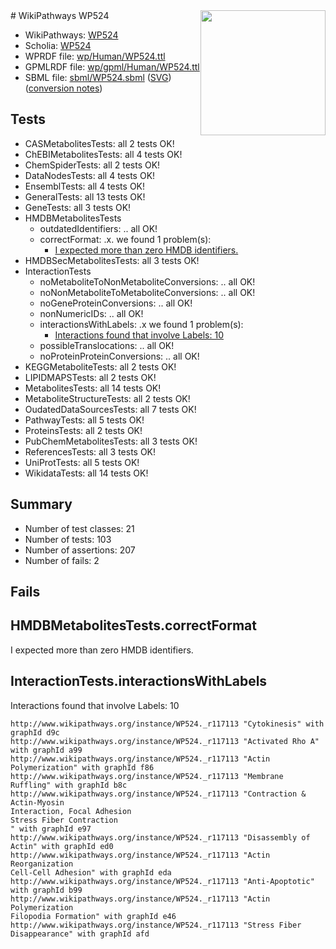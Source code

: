 <img style="float: right; width: 200px" src="../logo.png" />
# WikiPathways WP524

* WikiPathways: [WP524](https://identifiers.org/wikipathways:WP524)
* Scholia: [WP524](https://scholia.toolforge.org/wikipathways/WP524)
* WPRDF file: [wp/Human/WP524.ttl](../wp/Human/WP524.ttl)
* GPMLRDF file: [wp/gpml/Human/WP524.ttl](../wp/gpml/Human/WP524.ttl)
* SBML file: [sbml/WP524.sbml](../sbml/WP524.sbml) ([SVG](../sbml/WP524.svg)) ([conversion notes](../sbml/WP524.txt))

## Tests
* CASMetabolitesTests: all 2 tests OK!
* ChEBIMetabolitesTests: all 4 tests OK!
* ChemSpiderTests: all 2 tests OK!
* DataNodesTests: all 4 tests OK!
* EnsemblTests: all 4 tests OK!
* GeneralTests: all 13 tests OK!
* GeneTests: all 3 tests OK!
* HMDBMetabolitesTests
    * outdatedIdentifiers: .. all OK!
    * correctFormat: .x. we found 1 problem(s):
        * [I expected more than zero HMDB identifiers.](#ad154c1e)
* HMDBSecMetabolitesTests: all 3 tests OK!
* InteractionTests
    * noMetaboliteToNonMetaboliteConversions: .. all OK!
    * noNonMetaboliteToMetaboliteConversions: .. all OK!
    * noGeneProteinConversions: .. all OK!
    * nonNumericIDs: .. all OK!
    * interactionsWithLabels: .x we found 1 problem(s):
        * [Interactions found that involve Labels: 10](#fe97a8b8)
    * possibleTranslocations: .. all OK!
    * noProteinProteinConversions: .. all OK!
* KEGGMetaboliteTests: all 2 tests OK!
* LIPIDMAPSTests: all 2 tests OK!
* MetabolitesTests: all 14 tests OK!
* MetaboliteStructureTests: all 2 tests OK!
* OudatedDataSourcesTests: all 7 tests OK!
* PathwayTests: all 5 tests OK!
* ProteinsTests: all 2 tests OK!
* PubChemMetabolitesTests: all 3 tests OK!
* ReferencesTests: all 3 tests OK!
* UniProtTests: all 5 tests OK!
* WikidataTests: all 14 tests OK!


## Summary

* Number of test classes: 21
* Number of tests: 103
* Number of assertions: 207
* Number of fails: 2

## Fails

<a name="ad154c1e" />

## HMDBMetabolitesTests.correctFormat

I expected more than zero HMDB identifiers.
<a name="fe97a8b8" />

## InteractionTests.interactionsWithLabels

Interactions found that involve Labels: 10
```
http://www.wikipathways.org/instance/WP524._r117113 "Cytokinesis" with graphId d9c
http://www.wikipathways.org/instance/WP524._r117113 "Activated Rho A" with graphId a99
http://www.wikipathways.org/instance/WP524._r117113 "Actin Polymerization" with graphId f86
http://www.wikipathways.org/instance/WP524._r117113 "Membrane Ruffling" with graphId b8c
http://www.wikipathways.org/instance/WP524._r117113 "Contraction & Actin-Myosin
Interaction, Focal Adhesion
Stress Fiber Contraction
" with graphId e97
http://www.wikipathways.org/instance/WP524._r117113 "Disassembly of Actin" with graphId ed0
http://www.wikipathways.org/instance/WP524._r117113 "Actin Reorganization
Cell-Cell Adhesion" with graphId eda
http://www.wikipathways.org/instance/WP524._r117113 "Anti-Apoptotic" with graphId b99
http://www.wikipathways.org/instance/WP524._r117113 "Actin Polymerization
Filopodia Formation" with graphId e46
http://www.wikipathways.org/instance/WP524._r117113 "Stress Fiber
Disappearance" with graphId afd
```

